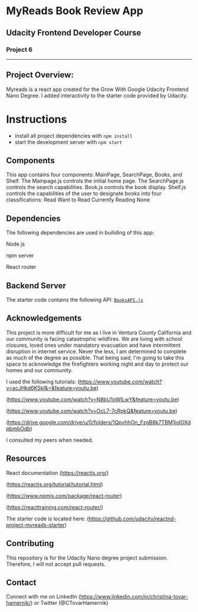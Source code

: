 # MyReads Book Review App
## Udacity Frontend Developer Course
### Project 6
----

## Project Overview:

Myreads is a react app created for the Grow With Google Udacity Frontend Nano Degree. I added interactivity to the starter code provided by Udacity.


# Instructions

* install all project dependencies with `npm install`
* start the development server with `npm start`

## Components

This app contains four components: MainPage, SearchPage, Books, and Shelf.
The Mainpage.js controls the initial home page.
The SearchPage.js controls the search capabilities.
Book.js controls the book display.
Shelf.js controls the capabilities of the user to designate books into four classifications:
  Read
  Want to Read
  Currently Reading
  None

## Dependencies

  The following dependencies are used in builiding of this app:

  Node js

  npm server

  React router

## Backend Server
The starter code contains the following API:  [`BooksAPI.js`](src/BooksAPI.js)

## Acknowledgements

This project is more difficult for me as I live in Ventura County California and our community is facing catastrophic wildfires. We are living with school closures, loved ones under mandatory evacuation and have intermittent disruption in internet service. Never the less, I am determined to complete as much of the degree as possible. That being said, I'm going to take this space to acknowledge the firefighters working night and day to protect our homes and our community.

I used the following tutorials:
(https://www.youtube.com/watch?v=acJHkd6K5kI&=&feature=youtu.be)

(https://www.youtube.com/watch?v=N8bU1oWlLwY&feature=youtu.be)

(https://www.youtube.com/watch?v=OcL7-7cRpkQ&feature=youtu.be)

(https://drive.google.com/drive/u/0/folders/1QpvhhOn_FzgB8k7TBM1jolOXdpbmbOdb)

I consulted my peers when needed.

## Resources

React documentation
(https://reactjs.org/)

(https://reactjs.org/tutorial/tutorial.html)

(https://www.npmjs.com/package/react-router)

(https://reacttraining.com/react-router/)

The starter code is located here: (https://github.com/udacity/reactnd-project-myreads-starter)

## Contributing

This repository is for the Udacity Nano degree project submission. Therefore, I will not accept pull requests.

## Contact

Connect with me on LinkedIn (https://www.linkedin.com/in/christina-tovar-hamernik/) or Twitter (@CTovarHamernik)
